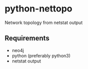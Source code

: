 # python-nettopo
Network topology from netstat output

## Requirements

* neo4j
* python (preferably python3)
* netstat output
